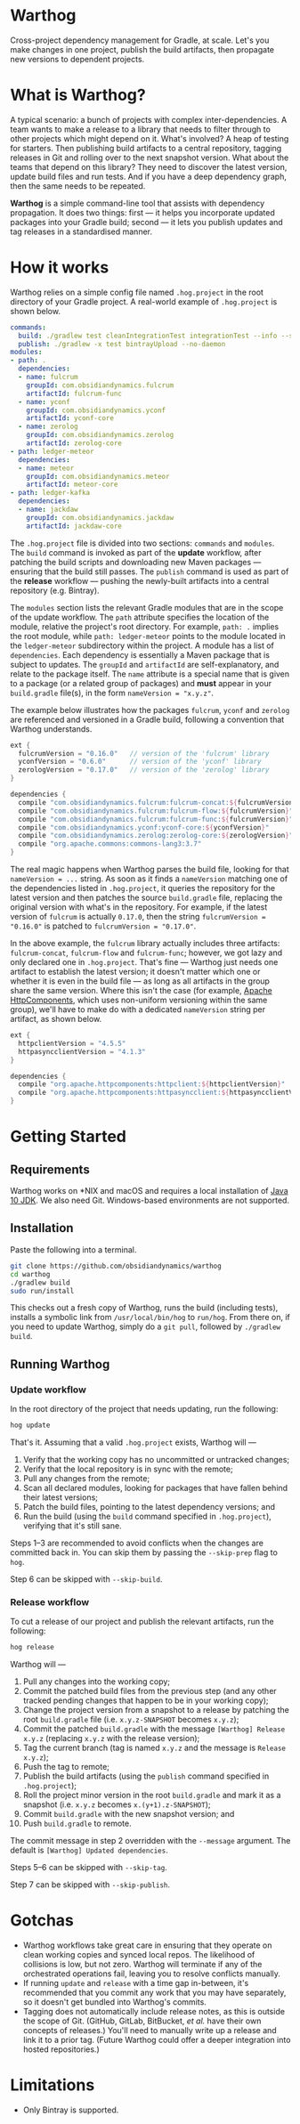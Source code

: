 Warthog
===
Cross-project dependency management for Gradle, at scale. Let's you make changes in one project, publish the build artifacts, then propagate new versions to dependent projects.

# What is Warthog?
A typical scenario: a bunch of projects with complex inter-dependencies. A team wants to make a release to a library that needs to filter through to other projects which might depend on it. What's involved? A heap of testing for starters. Then publishing build artifacts to a central repository, tagging releases in Git and rolling over to the next snapshot version. What about the teams that depend on this library? They need to discover the latest version, update build files and run tests. And if you have a deep dependency graph, then the same needs to be repeated.

**Warthog** is a simple command-line tool that assists with dependency propagation. It does two things: first — it helps you incorporate updated packages into your Gradle build; second — it lets you publish updates and tag releases in a standardised manner.

# How it works
Warthog relies on a simple config file named `.hog.project` in the root directory of your Gradle project. A real-world example of `.hog.project` is shown below.
```yaml
commands:
  build: ./gradlew test cleanIntegrationTest integrationTest --info --stacktrace --no-daemon
  publish: ./gradlew -x test bintrayUpload --no-daemon
modules:
- path: .
  dependencies:
  - name: fulcrum
    groupId: com.obsidiandynamics.fulcrum
    artifactId: fulcrum-func
  - name: yconf
    groupId: com.obsidiandynamics.yconf
    artifactId: yconf-core
  - name: zerolog
    groupId: com.obsidiandynamics.zerolog
    artifactId: zerolog-core
- path: ledger-meteor
  dependencies:
  - name: meteor
    groupId: com.obsidiandynamics.meteor
    artifactId: meteor-core
- path: ledger-kafka
  dependencies:
  - name: jackdaw
    groupId: com.obsidiandynamics.jackdaw
    artifactId: jackdaw-core
```

The `.hog.project` file is divided into two sections: `commands` and `modules`. The `build` command is invoked as part of the **update** workflow, after patching the build scripts and downloading new Maven packages — ensuring that the build still passes. The `publish` command is used as part of the **release** workflow — pushing the newly-built artifacts into a central repository (e.g. Bintray).

The `modules` section lists the relevant Gradle modules that are in the scope of the update workflow. The `path` attribute specifies the location of the module, relative the project's root directory. For example, `path: .` implies the root module, while `path: ledger-meteor` points to the module located in the `ledger-meteor` subdirectory within the project. A module has a list of `dependencies`. Each dependency is essentially a Maven package that is subject to updates. The `groupId` and `artifactId` are self-explanatory, and relate to the package itself. The `name` attribute is a special name that is given to a package (or a related group of packages) and **must** appear in your `build.gradle` file(s), in the form `nameVersion = "x.y.z"`. 

The example below illustrates how the packages `fulcrum`, `yconf` and `zerolog` are referenced and versioned in a Gradle build, following a convention that Warthog understands.
```groovy
ext {
  fulcrumVersion = "0.16.0"   // version of the 'fulcrum' library
  yconfVersion = "0.6.0"      // version of the 'yconf' library
  zerologVersion = "0.17.0"   // version of the 'zerolog' library
}

dependencies {
  compile "com.obsidiandynamics.fulcrum:fulcrum-concat:${fulcrumVersion}"        // a 'fulcrum' package
  compile "com.obsidiandynamics.fulcrum:fulcrum-flow:${fulcrumVersion}"          // a 'fulcrum' package
  compile "com.obsidiandynamics.fulcrum:fulcrum-func:${fulcrumVersion}"          // a 'fulcrum' package
  compile "com.obsidiandynamics.yconf:yconf-core:${yconfVersion}"                // a 'yconf' package
  compile "com.obsidiandynamics.zerolog:zerolog-core:${zerologVersion}"          // a 'zerolog' package
  compile "org.apache.commons:commons-lang3:3.7"                                 // another package that Warthog doesn't care about
}
```

The real magic happens when Warthog parses the build file, looking for that `nameVersion = ...` string. As soon as it finds a `nameVersion` matching one of the dependencies listed in `.hog.project`, it queries the repository for the latest version and then patches the source `build.gradle` file, replacing the original version with what's in the repository. For example, if the latest version of `fulcrum` is actually `0.17.0`, then the string `fulcrumVersion = "0.16.0"` is patched to `fulcrumVersion = "0.17.0"`. 

In the above example, the `fulcrum` library actually includes three artifacts: `fulcrum-concat`, `fulcrum-flow` and `fulcrum-func`; however, we got lazy and only declared one in `.hog.project`. That's fine — Warthog just needs one artifact to establish the latest version; it doesn't matter which one or whether it is even in the build file — as long as all artifacts in the group share the same version. Where this isn't the case (for example, [Apache HttpComponents](https://hc.apache.org), which uses non-uniform versioning within the same group), we'll have to make do with a dedicated `nameVersion` string per artifact, as shown below.
```groovy
ext {
  httpclientVersion = "4.5.5"
  httpasyncclientVersion = "4.1.3"
}

dependencies {
  compile "org.apache.httpcomponents:httpclient:${httpclientVersion}"
  compile "org.apache.httpcomponents:httpasyncclient:${httpasyncclientVersion}"
}
```

# Getting Started
## Requirements
Warthog works on *NIX and macOS and requires a local installation of [Java 10 JDK](http://www.oracle.com/technetwork/java/javase/downloads/jdk10-downloads-4416644.html). We also need Git. Windows-based environments are not supported.

## Installation
Paste the following into a terminal.
```sh
git clone https://github.com/obsidiandynamics/warthog
cd warthog
./gradlew build
sudo run/install 
```

This checks out a fresh copy of Warthog, runs the build (including tests), installs a symbolic link from `/usr/local/bin/hog` to `run/hog`. From there on, if you need to update Warthog, simply do a `git pull`, followed by `./gradlew build`.

## Running Warthog
### Update workflow
In the root directory of the project that needs updating, run the following:
```sh
hog update
```

That's it. Assuming that a valid `.hog.project` exists, Warthog will —

1. Verify that the working copy has no uncommitted or untracked changes;
2. Verify that the local repository is in sync with the remote;
3. Pull any changes from the remote;
4. Scan all declared modules, looking for packages that have fallen behind their latest versions;
5. Patch the build files, pointing to the latest dependency versions; and
6. Run the build (using the `build` command specified in `.hog.project`), verifying that it's still sane.

Steps 1–3 are recommended to avoid conflicts when the changes are committed back in. You can skip them by passing the `--skip-prep` flag to `hog`.

Step 6 can be skipped with `--skip-build`.

### Release workflow
To cut a release of our project and publish the relevant artifacts, run the following:
```sh
hog release
```

Warthog will —

1. Pull any changes into the working copy;
2. Commit the patched build files from the previous step (and any other tracked pending changes that happen to be in your working copy);
3. Change the project version from a snapshot to a release by patching the root `build.gradle` file (i.e. `x.y.z-SNAPSHOT` becomes `x.y.z`);
4. Commit the patched `build.gradle` with the message `[Warthog] Release x.y.z` (replacing `x.y.z` with the release version);
5. Tag the current branch (tag is named `x.y.z` and the message is `Release x.y.z`);
6. Push the tag to remote;
7. Publish the build artifacts (using the `publish` command specified in `.hog.project`);
8. Roll the project minor version in the root `build.gradle` and mark it as a snapshot (i.e. `x.y.z` becomes `x.(y+1).z-SNAPSHOT`);
9. Commit `build.gradle` with the new snapshot version; and
10. Push `build.gradle` to remote.

The commit message in step 2 overridden with the `--message` argument. The default is `[Warthog] Updated dependencies`.

Steps 5–6 can be skipped with `--skip-tag`. 

Step 7 can be skipped with `--skip-publish`.

# Gotchas
* Warthog workflows take great care in ensuring that they operate on clean working copies and synced local repos. The likelihood of collisions is low, but not zero. Warthog will terminate if any of the orchestrated operations fail, leaving you to resolve conflicts manually.
* If running `update` and `release` with a time gap in-between, it's recommended that you commit any work that you may have separately, so it doesn't get bundled into Warthog's commits.
* Tagging does not automatically include release notes, as this is outside the scope of Git. (GitHub, GitLab, BitBucket, _et al._ have their own concepts of releases.) You'll need to manually write up a release and link it to a prior tag. (Future Warthog could offer a deeper integration into hosted repositories.)

# Limitations
* Only Bintray is supported.